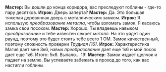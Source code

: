**Мастер:** Вы дошли до конца коридора, вас преследуют гоблины - где-то пару десятков.
**Игрок:** Дверь заперта?
**Мастер:** Да. Это большая тяжелая деревянная дверь с металлическим замком.
**Игрок:** Я использую *преобразование металла*, чтобы взломать замок. Я касаюсь замка свои посохом.
**Мастер:** Хорошо. Ты владеешь навыком *преобразование* и тебе известен секрет *металл*. На это уйдет один раунд, поэтому это будет стоить тебе всего 1 ОМ. Замок качественный, поэтому сложность проверки *Трудная \[16\]*.
**Игрок:** Характеристика Магия дает мне 3к6, навык *преобразование* дает еще 1к6 и мой посох дает еще 1к6. Итого: 5к6. Выпало... 19!
**Мастер:** Замок издает щелчок и падает на землю. Вы успеваете забежать в проход до того, как вас настигли гоблины.